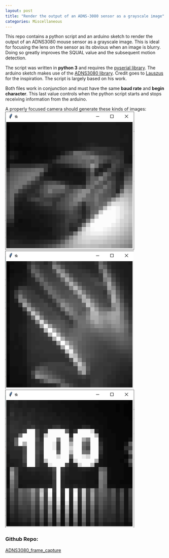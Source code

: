 ```yaml
---
layout: post
title: "Render the output of an ADNS-3080 sensor as a grayscale image"
categories: Miscellaneous
---
```


This repo contains a python script and an arduino sketch to render the output of an ADNS3080 mouse sensor as a grayscale image. This is ideal for focusing the lens on the sensor as its obvious when an image is blurry. Doing so greatly improves the SQUAL value and the subsequent motion detection. 

The script was written in __python 3__ and requires the [pyserial library](https://pythonhosted.org/pyserial/pyserial.html#overview). The arduino sketch makes use of the [ADNS3080 library](https://github.com/RCmags/ADNS3080). Credit goes to [Lauszus](https://github.com/Lauszus/ADNS3080) for the inspiration. The script is largely based on his work.

Both files work in conjunction and must have the same __baud rate__ and __begin character__. This last value controls when the python script starts and stops receiving information from the arduino. 

A properly focused camera should generate these kinds of images:
![image](https://raw.githubusercontent.com/RCmags/ADNS3080_frame_capture/main/images/car.png)
![image](https://raw.githubusercontent.com/RCmags/ADNS3080_frame_capture/main/images/hand.png)
![image](https://raw.githubusercontent.com/RCmags/ADNS3080_frame_capture/main/images/ruler.png)

### Github Repo:
[ADNS3080_frame_capture](https://github.com/RCmags/ADNS3080_frame_capture)

